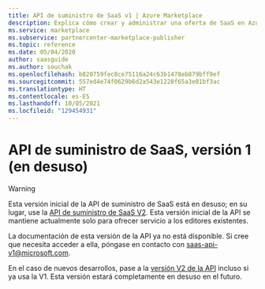 ```yaml
---
title: API de suministro de SaaS v1 | Azure Marketplace
description: Explica cómo crear y administrar una oferta de SaaS en Azure Marketplace mediante las API de suministro v1 asociadas.
ms.service: marketplace
ms.subservice: partnercenter-marketplace-publisher
ms.topic: reference
ms.date: 05/04/2020
author: saasguide
ms.author: souchak
ms.openlocfilehash: b820759fec8ce75116a24c63b1478eb879bff9ef
ms.sourcegitcommit: 557ed4e74f0629b6d2a543e1228f65a3e01bf3ac
ms.translationtype: HT
ms.contentlocale: es-ES
ms.lasthandoff: 10/05/2021
ms.locfileid: "129454931"
---
```

# <a name="saas-fulfillment-apis-version-1-deprecated"></a>API de suministro de SaaS, versión 1 (en desuso)

> [!WARNING]
> Esta versión inicial de la API de suministro de SaaS está en desuso; en su lugar, use la [API de suministro de SaaS V2](./pc-saas-fulfillment-api-v2.md).  Esta versión inicial de la API se mantiene actualmente solo para ofrecer servicio a los editores existentes. 

La documentación de esta versión de la API ya no está disponible. Si cree que necesita acceder a ella, póngase en contacto con saas-api-v1@microsoft.com.

En el caso de nuevos desarrollos, pase a la [versión V2 de la API](./pc-saas-fulfillment-api-v2.md) incluso si ya usa la V1. Esta versión estará completamente en desuso en el futuro.


